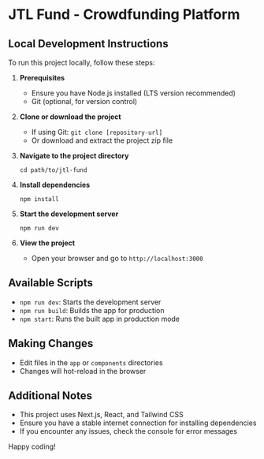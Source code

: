 # JTL Fund - Crowdfunding Platform

## Local Development Instructions

To run this project locally, follow these steps:

1. **Prerequisites**
   - Ensure you have Node.js installed (LTS version recommended)
   - Git (optional, for version control)

2. **Clone or download the project**
   - If using Git: `git clone [repository-url]`
   - Or download and extract the project zip file

3. **Navigate to the project directory**
   ```
   cd path/to/jtl-fund
   ```

4. **Install dependencies**
   ```
   npm install
   ```

5. **Start the development server**
   ```
   npm run dev
   ```

6. **View the project**
   - Open your browser and go to `http://localhost:3000`

## Available Scripts

- `npm run dev`: Starts the development server
- `npm run build`: Builds the app for production
- `npm start`: Runs the built app in production mode

## Making Changes

- Edit files in the `app` or `components` directories
- Changes will hot-reload in the browser

## Additional Notes

- This project uses Next.js, React, and Tailwind CSS
- Ensure you have a stable internet connection for installing dependencies
- If you encounter any issues, check the console for error messages

Happy coding!